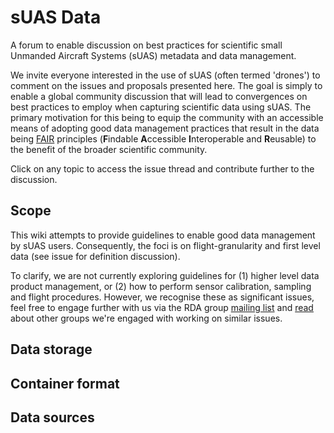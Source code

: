 # sUAS Data
A forum to enable discussion on best practices for scientific small Unmanded Aircraft Systems  (sUAS) metadata and data management.

We invite everyone interested in the use of sUAS (often termed 'drones') to comment on the issues and proposals presented here.  The goal is simply to enable a global community discussion that will lead to convergences on best practices to employ when capturing scientific data using sUAS.  The primary motivation for this being to equip the community with an accessible means of adopting good data management practices that result in the data being [FAIR](https://www.force11.org/group/fairgroup/fair) principles (**F**indable **A**ccessible **I**nteroperable and **R**eusable) to the benefit of the broader scientific community.

Click on any topic to access the issue thread and contribute further to the discussion.

## Scope
This wiki attempts to provide guidelines to enable good data management by sUAS users.  Consequently, the foci is on flight-granularity and first level data (see issue for definition discussion).

To clarify, we are not currently exploring guidelines for (1) higher level data product management, or (2) how to perform sensor calibration, sampling and flight procedures.  However, we recognise these as significant issues, feel free to engage further with us via the RDA group [mailing list](https://www.rd-alliance.org/groups/small-unmanned-aircraft-systems%E2%80%99-data-ig) and [read](https://www.rd-alliance.org/blogs/drones-emerging-scientific-tools-trade.html) about other groups we're engaged with working on similar issues.

## Data storage
## Container format
## Data sources
